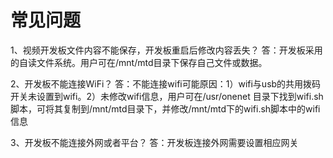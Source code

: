 # 常见问题
1、视频开发板文件内容不能保存，开发板重启后修改内容丢失？
答：开发板采用的自读文件系统。用户可在/mnt/mtd目录下保存自己文件或数据。

2、开发板不能连接WiFi？
答：不能连接wifi可能原因：1）wifi与usb的共用拨码开关未设置到wifi。2）未修改wifi信息，用户可在/usr/onenet
目录下找到wifi.sh脚本，可将其复制到/mnt/mtd目录下，并修改/mnt/mtd下的wifi.sh脚本中的wifi信息

3、开发板不能连接外网或者平台？
答：开发板连接外网需要设置相应网关





